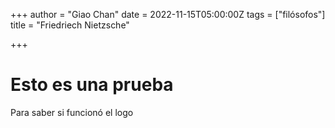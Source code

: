 +++
author = "Giao Chan"
date = 2022-11-15T05:00:00Z
tags = ["filósofos"]
title = "Friedriech Nietzsche"

+++
# Esto es una prueba

Para saber si funcionó el logo